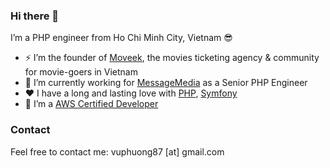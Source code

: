 ### Hi there 👋

I’m a PHP engineer from Ho Chi Minh City, Vietnam 😎

- ⚡ I’m the founder of [Moveek](https://moveek.com), the movies ticketing agency & community for movie-goers in Vietnam
- 🔭 I’m currently working for [MessageMedia](https://messagemedia.com) as a Senior PHP Engineer
- ♥️ I have a long and lasting love with [PHP](https://www.php.net), [Symfony](https://symfony.com)
- 👏 I’m a [AWS Certified Developer](https://www.credly.com/badges/744a2aaa-75fa-4eda-92e2-1d01ba710caf)

### Contact

Feel free to contact me: vuphuong87 [at] gmail.com
